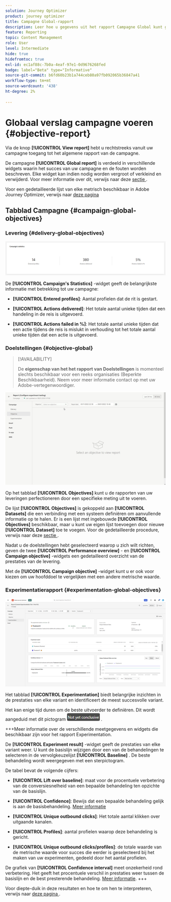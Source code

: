 ```yaml
---
solution: Journey Optimizer
product: journey optimizer
title: Campagne Global-rapport
description: Leer hoe u gegevens uit het rapport Campagne Global kunt gebruiken
feature: Reporting
topic: Content Management
role: User
level: Intermediate
hide: true
hidefromtoc: true
exl-id: ec1af88c-7b0a-4eaf-97e1-0d9676268fed
badge: label="Beta" type="Informative"
source-git-commit: b6fd60b23b1a744ceb80a97fb092065b36847a41
workflow-type: tm+mt
source-wordcount: '438'
ht-degree: 2%

---
```


# Globaal verslag campagne voeren {#objective-report}

Via de knop **[!UICONTROL View report]** hebt u rechtstreeks vanuit uw campagne toegang tot het algemene rapport van de campagne.

De campagne **[!UICONTROL Global report]** is verdeeld in verschillende widgets waarin het succes van uw campagne en de fouten worden beschreven. Elke widget kan indien nodig worden vergroot of verkleind en verwijderd. Voor meer informatie over dit, verwijs naar deze [ sectie ](../reports/global-report.md#modify-dashboard).

Voor een gedetailleerde lijst van elke metrisch beschikbaar in Adobe Journey Optimizer, verwijs naar [ deze pagina ](global-report.md#list-of-components-global.md)

## Tabblad Campagne {#campaign-global-objectives}

### Levering {#delivery-global-objectives}

![](assets/campaign_report_global_1.png)

De **[!UICONTROL Campaign's Statistics]** -widget geeft de belangrijkste informatie met betrekking tot uw campagne:

* **[!UICONTROL Entered profiles]**: Aantal profielen dat de rit is gestart.

* **[!UICONTROL Actions delivered]**: Het totale aantal unieke tijden dat een handeling in de reis is uitgevoerd.

* **[!UICONTROL Actions failed in %]**: Het totale aantal unieke tijden dat een actie tijdens de reis is mislukt in verhouding tot het totale aantal unieke tijden dat een actie is uitgevoerd.

### Doelstellingen {#objective-global}

>[!AVAILABILITY]
>
>De **eigenschap van het het rapport van Doelstellingen** is momenteel slechts beschikbaar voor een reeks organisaties (Beperkte Beschikbaarheid). Neem voor meer informatie contact op met uw Adobe-vertegenwoordiger.

![](assets/performance_report.gif)

Op het tabblad **[!UICONTROL Objectives]** kunt u de rapporten van uw leveringen perfectioneren door een specifieke meting uit te voeren.

De lijst **[!UICONTROL Objectives]** is gekoppeld aan **[!UICONTROL Datasets]** die een verbinding met een systeem definiëren om aanvullende informatie op te halen. Er is een lijst met ingebouwde **[!UICONTROL Objectives]** beschikbaar, maar u kunt uw eigen lijst toevoegen door nieuwe **[!UICONTROL Dataset]** toe te voegen. Voor de gedetailleerde procedure, verwijs naar deze [ sectie ](../reports/reporting-configuration.md).

Nadat u de doelstellingen hebt geselecteerd waarop u zich wilt richten, geven de twee **[!UICONTROL Performance overview]** - en **[!UICONTROL Campaign objective]** -widgets een gedetailleerd overzicht van de prestaties van de levering.

Met de **[!UICONTROL Campaign objective]** -widget kunt u er ook voor kiezen om uw hoofddoel te vergelijken met een andere metrische waarde.

### Experimentatierapport {#experimentation-global-objectives}

![](assets/experimentation_report_3.png)

Het tabblad **[!UICONTROL Experimentation]** biedt belangrijke inzichten in de prestaties van elke variant en identificeert de meest succesvolle variant.

Het kan enige tijd duren om de beste uitvoerder te definiëren. Dit wordt aangeduid met dit pictogram ![](assets/experimentation_report_1.png) .

+++Meer informatie over de verschillende meetgegevens en widgets die beschikbaar zijn voor het rapport Experimentation.

De **[!UICONTROL Experiment result]** -widget geeft de prestaties van elke variant weer. U kunt de basislijn wijzigen door een van de behandelingen te selecteren in de vervolgkeuzelijst **[!UICONTROL Baseline]** . De beste behandeling wordt weergegeven met een sterpictogram.

De tabel bevat de volgende cijfers:

* **[!UICONTROL Lift over baseline]**: maat voor de procentuele verbetering van de conversiesnelheid van een bepaalde behandeling ten opzichte van de basislijn.

* **[!UICONTROL Confidence]**: Bewijs dat een bepaalde behandeling gelijk is aan de basisbehandeling. [Meer informatie](../content-management/experiment-calculations.md#understand-confidence)

* **[!UICONTROL Unique outbound clicks]**: Het totale aantal klikken over uitgaande kanalen.

* **[!UICONTROL Profiles]**: aantal profielen waarop deze behandeling is gericht.

* **[!UICONTROL Unique outbound clicks/profiles]**: de totale waarde van de metrische waarde voor succes die eerder is geselecteerd bij het maken van uw experimenten, gedeeld door het aantal profielen.

De grafiek van **[!UICONTROL Confidence interval]** meet onzekerheid rond verbetering. Het geeft het procentuele verschil in prestaties weer tussen de basislijn en de best presterende behandeling. [Meer informatie](../content-management/experiment-calculations.md#confidence-intervals).
+++

Voor diepte-duik in deze resultaten en hoe te om hen te interpreteren, verwijs naar [ deze pagina ](../content-management/get-started-experiment.md#interpret-results).

